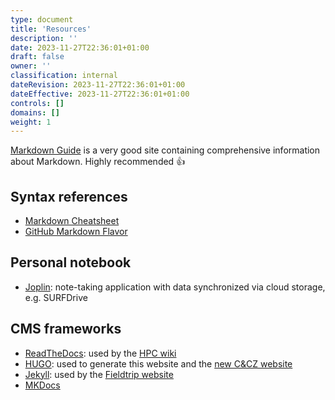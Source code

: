 ```yaml
---
type: document
title: 'Resources'
description: ''
date: 2023-11-27T22:36:01+01:00
draft: false
owner: ''
classification: internal
dateRevision: 2023-11-27T22:36:01+01:00
dateEffective: 2023-11-27T22:36:01+01:00
controls: []
domains: []
weight: 1
---
```


[Markdown Guide](https://www.markdownguide.org) is a very good site containing comprehensive information about Markdown.  Highly recommended 👍

## Syntax references

- [Markdown Cheatsheet](https://www.markdownguide.org/cheat-sheet/)
- [GitHub Markdown Flavor](https://docs.github.com/en/get-started/writing-on-github/getting-started-with-writing-and-formatting-on-github/basic-writing-and-formatting-syntax)

## Personal notebook

- [Joplin](https://joplinapp.org/): note-taking application with data synchronized via cloud storage, e.g. SURFDrive

## CMS frameworks

- [ReadTheDocs](https://readthedocs.org): used by the [HPC wiki](https://hpc.dccn.nl)
- [HUGO](https://gohugo.io): used to generate this website and the [new C&CZ website](https://cncz.science.ru.nl/en/)
- [Jekyll](https://jekyllrb.com/): used by the [Fieldtrip website](https://www.fieldtriptoolbox.org/)
- [MKDocs](https://www.mkdocs.org/)